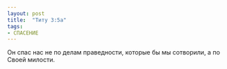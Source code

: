 ```yaml
---
layout: post
title:  "Титу 3:5а"
tags:
- СПАСЕНИЕ
---
```


Он спас нас не по делам праведности, которые бы мы сотворили, а по Своей милости.

